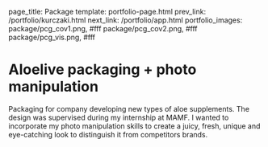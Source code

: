 page_title: Package
template: portfolio-page.html
prev_link: /portfolio/kurczaki.html
next_link: /portfolio/app.html
portfolio_images: package/pcg_cov1.png, #fff
    package/pcg_cov2.png, #fff
    package/pcg_vis.png, #fff
    
    
# Aloelive packaging + photo manipulation
Packaging for company developing new types of aloe supplements. The design was supervised during my internship at MAMF. I wanted to incorporate my photo manipulation skills to create a juicy, fresh, unique and eye-catching look to distinguish it from competitors brands.